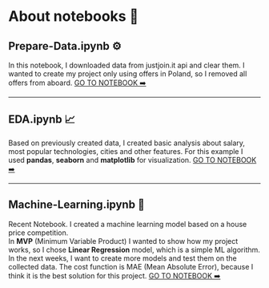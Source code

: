 # About notebooks 📓

## **Prepare-Data.ipynb** ⚙️
In this notebook, I downloaded data from justjoin.it api and clear them. I wanted to create my project only using offers in Poland, so I removed all offers from aboard. [GO TO NOTEBOOK ➡️](https://github.com/MalarzDawid/my-ai-path/blob/main/notebooks/Prepare-Data.ipynb)

---

## **EDA.ipynb**  📈
Based on previously created data, I created basic analysis about salary, most popular technologies, cities and other features. For this example I used **pandas**, **seaborn** and **matplotlib** for visualization. [GO TO NOTEBOOK ➡️](https://github.com/MalarzDawid/my-ai-path/blob/main/notebooks/EDA.ipynb)

---

## **Machine-Learning.ipynb** 🤖 
Recent Notebook. I created a machine learning model based on a house price competition.   
In **MVP** (Minimum Variable Product) I wanted to show how my project works, so I chose **Linear Regression** model, which is a simple ML algorithm. In the next weeks, I want to create more models and test them on the collected data. The cost function is MAE (Mean Absolute Error), because I think it is the best solution for this project. [GO TO NOTEBOOK ➡️](https://github.com/MalarzDawid/my-ai-path/blob/main/notebooks/Machine-Learning.ipynb)